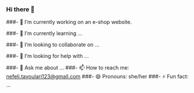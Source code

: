 ### Hi there 👋

###- 🔭 I’m currently working on an e-shop website.

###- 🌱 I’m currently learning ...

###- 👯 I’m looking to collaborate on ...

###- 🤔 I’m looking for help with ...

###- 💬 Ask me about ...
###- 📫 How to reach me: nefeli.tavoulari123@gmail.com
###- 😄 Pronouns: she/her
###- ⚡ Fun fact: ...

<!--
**NefeliTav/NefeliTav** is a ✨ _special_ ✨ repository because its `README.md` (this file) appears on your GitHub profile.

Here are some ideas to get you started:


-->
